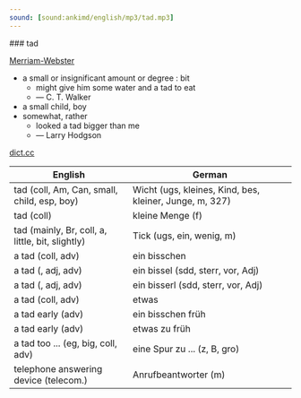 ```yaml
---
sound: [sound:ankimd/english/mp3/tad.mp3]
---
```


\### tad

[Merriam-Webster](https://www.merriam-webster.com/dictionary/tad)

- a small or insignificant amount or degree : bit
    - might give him some water and a tad to eat
    - — C. T. Walker
- a small child, boy
- somewhat, rather
    - looked a tad bigger than me
    - — Larry Hodgson

[dict.cc](https://www.dict.cc/tad)

| English        | German       |
| -------------- | ------------ |
| tad (coll, Am, Can, small, child, esp, boy) | Wicht (ugs, kleines, Kind, bes, kleiner, Junge, m, 327) |
| tad (coll) | kleine Menge (f) |
| tad (mainly, Br, coll, a, little, bit, slightly) | Tick (ugs, ein, wenig, m) |
| a tad (coll, adv) | ein bisschen |
| a tad (, adj, adv) | ein bissel (sdd, sterr, vor, Adj) |
| a tad (, adj, adv) | ein bisserl (sdd, sterr, vor, Adj) |
| a tad (coll, adv) | etwas |
| a tad early (adv) | ein bisschen früh |
| a tad early (adv) | etwas zu früh |
| a tad too ... (eg, big, coll, adv) | eine Spur zu ... (z, B, gro) |
| telephone answering device <TAD> (telecom.) | Anrufbeantworter <AB> (m) |
